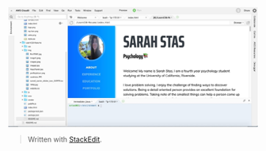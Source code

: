 ﻿![Preview of the website](img/sarahstas_psychology.jpg)

> Written with [StackEdit](https://stackedit.io/).

